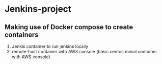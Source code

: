 # Jenkins-project

## Making use of Docker compose to create containers

1. Jenkis container to run jenkins locally 
2. remote-host container with AWS console (basic centos minial container with AWS console)
